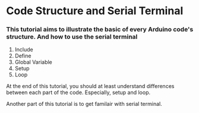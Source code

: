 # Code Structure and Serial Terminal

### This tutorial aims to illustrate the basic of every Arduino code's structure. And how to use the serial terminal

<ol>
 <li> Include
 <li> Define
 <li> Global Variable
 <li> Setup
 <li> Loop
</ol>

At the end of this tutorial, you should at least understand differences between each part of the code. Especially, setup and loop.

Another part of this tutorial is to get familair with serial terminal.
